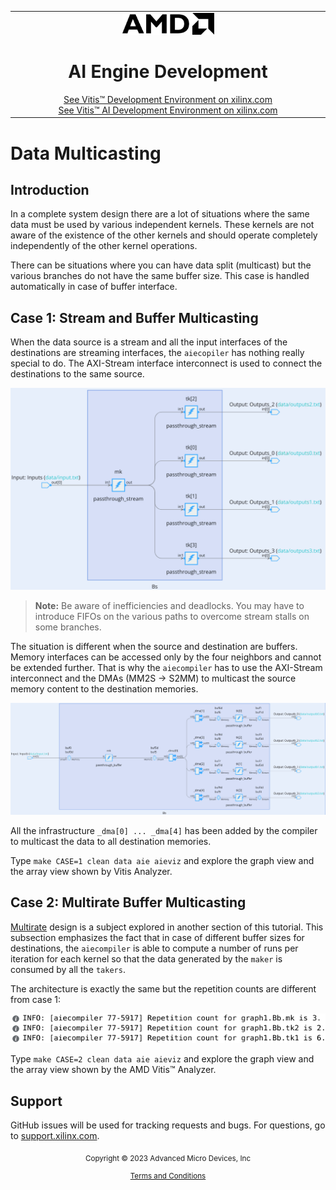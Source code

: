 </table>
<table class="sphinxhide" width="100%">
 <tr width="100%">
    <td align="center"><img src="https://raw.githubusercontent.com/Xilinx/Image-Collateral/main/xilinx-logo.png" width="30%"/><h1>AI Engine Development</h1>
    <a href="https://www.xilinx.com/products/design-tools/vitis.html">See Vitis™ Development Environment on xilinx.com</br></a>
    <a href="https://www.xilinx.com/products/design-tools/vitis/vitis-ai.html">See Vitis™ AI Development Environment on xilinx.com</a>
    </td>
 </tr>
</table>

# Data Multicasting

## Introduction

In a complete system design there are a lot of situations where the same data must be used by various independent kernels. These kernels are not aware of the existence of the other kernels and should operate completely independently of the other kernel operations.

There can be situations where you can have data split (multicast) but the various branches do not have the same buffer size. This case is handled automatically in case of buffer interface.

## Case 1: Stream and Buffer Multicasting

When the data source is a stream and all the input interfaces of the destinations are streaming interfaces, the `aiecopiler` has nothing really special to do. The AXI-Stream interface interconnect is used to connect the destinations to the same source.

![No image](images/MulticastStream.png)

>**Note:** Be aware of inefficiencies and deadlocks. You may have to introduce FIFOs on the various paths to overcome stream stalls on some branches.

The situation is different when the source and destination are buffers. Memory interfaces can be accessed only by the four neighbors and cannot be extended further. That is why the `aiecompiler` has to use the AXI-Stream interconnect and the DMAs (MM2S -> S2MM) to multicast the source memory content to the destination memories.

![No image](images/MulticastBuffer.png)

All the infrastructure `_dma[0] ... _dma[4]` has been added by the compiler to multicast the data to all destination memories.

Type `make CASE=1 clean data aie aieviz` and explore the graph view and the array view shown by Vitis Analyzer.

## Case 2: Multirate Buffer Multicasting

[Multirate](../Multirate) design is a subject explored in another section of this tutorial. This subsection emphasizes the fact that in case of different buffer sizes for destinations, the `aiecompiler` is able to compute a number of runs per iteration for each kernel so that the data generated by the `maker` is consumed by all the `takers`.

The architecture is exactly the same but the repetition counts are different from case 1:

![No image](images/RepetitionCounts.png)

Type `make CASE=2 clean data aie aieviz` and explore the graph view and the array view shown by the AMD Vitis™ Analyzer.

## Support

GitHub issues will be used for tracking requests and bugs. For questions, go to [support.xilinx.com](https://support.xilinx.com/).

<p class="sphinxhide" align="center"><sub>Copyright © 2023 Advanced Micro Devices, Inc</sub></p>

<p class="sphinxhide" align="center"><sup><a href="https://www.amd.com/en/corporate/copyright">Terms and Conditions</a></sup></p>
